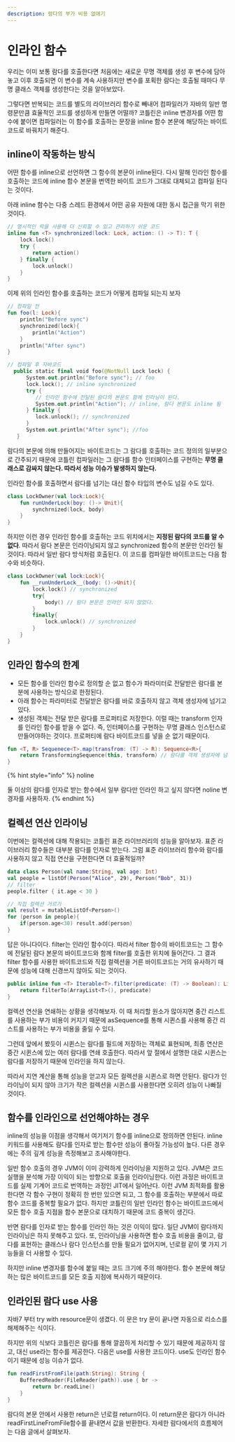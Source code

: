 ```yaml
---
description: 람다의 부가 비용 없애기
---
```


# 인라인 함수

우리는 이미 보통 람다를 호출한다면 처음에는 새로운 무명 객체를 생성 후 변수에 담아놓고 이후 호출되면 이 변수를 계속 사용하지만 변수를 포획한 람다는 호출될 때마다 무명 클래스 객체를 생성한다는 것을 알아보았다.

그렇다면 반복되는 코드를 별도의 라이브러리 함수로 빼내어 컴파일러가 자바의 일반 명령문만큼 효율적인 코드를 생성하게 만들면 어떨까? 코틀린은 inline 변경자를 어떤 함수에 붙이면 컴파일러는 이 함수를 호출하는 문장을 inline 함수 본문에 해당하는 바이트코드로 바꿔치기 해준다.



## inline이 작동하는 방식

어떤 함수를 inline으로 선언하면 그 함수의 본문이 inline된다. 다시 말해 인라인 함수를 호출하는 코드에 inline 함수 본문을 번역한 바이트 코드가 그대로 대체되고 컴파일 된다는 것이다.

아래 inline 함수는 다중 스레드 환경에서 어떤 공유 자원에 대한 동시 접근을 막기 위한 것이다.&#x20;

```kotlin
// 명시적인 락을 사용해 더 신뢰할 수 있고 관리하기 쉬운 코드
inline fun <T> synchronized(lock: Lock, action: () -> T): T {
    lock.lock()
    try {
        return action()
    } finally {
        lock.unlock()
    }
}
```

이제 위의 인라인 함수를 호출하는 코드가 어떻게 컴파일 되는지 보자

```kotlin
// 컴파일 전 
fun foo(l: Lock){
    println("Before sync")
    synchronized(lock){
        println("Action")
    }
    println("After sync")
}
```

```kotlin
// 컴파일 후 자바코드
  public static final void foo(@NotNull Lock lock) {
      System.out.println("Before sync"); // foo
      lock.lock(); // inline synchronized
      try { 
         // 인라인 함수에 전달된 람다의 본문도 함께 인라닝이 된다.
         System.out.println("Action"); // inline, 람다 본문도 inline 됨
      } finally {
         lock.unlock(); // synchronized
      }
      System.out.println("After sync"); //foo 
   }
```

람다의 본문에 의해 만들어지는 바이트코드는 그 람다를 호출하는 코드 정의의 일부분으로 간주되기 때문에 코틀린 컴파일러는 그 람다를 함수 인터페이스를 구현하는 **무명 클래스로 감싸지 않는다. 따라서 성능 이슈가 발생하지 않는다.**&#x20;

인라인 함수를 호출하면서 람다를 넘기는 대신 함수 타입의 변수도 넘길 수도 있다.&#x20;

```kotlin
class LockOwner(val lock:Lock){
    fun runUnderLock(boy: ()-> Unit){
        synchrnized(lock, body)
    }
}
```

하지만 이런 경우 인라인 함수를 호출하는 코드 위치에서는 **지정된 람다의 코드를 알 수 없다**. 따라서 람다 본문은 인라이닝되지 않고 synchronized 함수의 본문만 인라인 될 것이다. 따라서 일반 람다 방식처럼 호출된다. 이 코드를 컴파일한 바이트코드는 다음 함수와 비슷하다.&#x20;

```kotlin
class LockOwner(val lock:Lock){
    fun __runUnderLock__(body: ()->Unit){
        lock.lock() // synchronized
        try{
            body() // 람다 본문은 인라인 되지 않았다.
        }
        finally{
            lock.unlock() // synchronized
        }
    }
}
```



## 인라인 함수의 한계

* 모든 함수를 인라인 함수로 정의할 순 없고 함수가 파라미터로 전달받은 람다를 본분에 사용하는 방식으로 한정된다.
* 아래 함수는 파라미터로 전달받은 람다를 바로 호출하지 않고 객체 생성자에 넘기고 있다.
* 생성된 객체는 전달 받은 람다를 프로퍼티로 저장한다. 이럴 때는 transform 인자를 인라인 함수를 받을 수 없다. 즉, 인터페이스를 구현하는 무명 클래스 인스턴스로 만들어야하는 것이다. 프로퍼티에 람다 바이트코드를 넣을 순 없기 때문이다.&#x20;

```kotlin
fun <T, R> Sequenece<T>.map(transfrom: (T) -> R): Sequence<R>{
    return TransformingSequence(this, transform) // 람다를 객체 생성자에 넘기고 있다.
}
```

{% hint style="info" %}
noline

둘 이상의 람다를 인자로 받는 함수에서 일부 람다만 인라인 하고 싶지 않다면 noline 변경자를 사용하자.
{% endhint %}

##

## 컬렉션 연산 인라이닝

이번에는 컬렉션에 대해 작용되는 코틀린 표준 라이브러리의 성능을 알아보자. 표준 라이브러리 함수들은 대부분 람다를 인자로 받는다. 그럼 표준 라이브러리 함수와 람다를 사용하지 않고 직접 연산을 구현한다면 더 효율적일까?&#x20;

```kotlin
data class Person(val name:String, val age: Int)
val people = listOf(Person("Alice", 29), Person("Bob", 31))
// filter
people.filter { it.age < 30 }

// 직접 컬렉션 거르기
val result = mutableListOf<Person>()
for (person in people){
    if(person.age<30) result.add(person)
}
```

답은 아니다이다. filter는 인라인 함수이다. 따라서 filter 함수의 바이트코드는 그 함수에 전달된 람다 본문의 바이트코드와 함께 filter를 호출한 위치에 들어간다. 그 결과 filter 함수를 사용한 바이트코드와 직접 컬렉션을 거른 바이트코드는 거의 유사하기 때문에 성능에 대해 신경쓰지 않아도 되는 것이다.

```kotlin
public inline fun <T> Iterable<T>.filter(predicate: (T) -> Boolean): List<T> {
    return filterTo(ArrayList<T>(), predicate)
}
```



컬렉션 연산을 연쇄하는 상황을 생각해보자. 이 때 처리할 원소가 많아지면 중간 리스트를 사용하는 부가 비용이 커지기 때문에 asSequence를 통해 시퀸스를 사용해 중간 리스트를 사용하는 부가 비용을 줄일 수 있다.&#x20;

그런데 앞에서 봤듯이 시퀸스는 람다를 필드에 저장하는 객체로 표현되며, 최종 연산은 중간 시퀸스에 있는 여러 람다를 연쇄 호출한다.  따라서 앞 절에서 설명한 대로 시퀸스는 람다를 저장하기 때문에 인라인을 하지 않는다.&#x20;

따라서 지연 계산을 통해 성능을 얻고자 모든 컬렉션을 시퀸스로 하면 안된다. 람다가 인라이닝이 되지 않아 크기가 작은 컬렉션을 시퀸스를 사용한다면 오히려 성능이 나빠질 것이다.&#x20;



## 함수를 인라인으로 선언해야하는 경우

inline의 성능을 이점을 생각해서 여기저기 함수를 inline으로 정의하면 안된다. inline 키워드를 사용해도 람다를 인자로 받는 함수만 성능이 좋아질 가능성이 높다. 다른 경우에는 주의 깊게 성능을 측정해보고 조사해야한다.&#x20;

일반 함수 호출의 경우 JVM이 이미 강력하게 인라이닝을 지원하고 있다. JVM은 코드 실행을 분석해 가장 이익이 되는 방향으로 호출을 인라이닝한다. 이런 과정은 바이트코드를 실제 기계어 코드로 번역하는 과정인 JIT에서 일어난다. 이런 JVM 최적화를 활용한다면 각 함수 구현이 정확히 한 번만 있으면 되고, 그 함수를 호출하는 부분에서 따로 함수 코드를 중복할 필요가 없다. 하지만 코틀린의 일반 인라인 함수는 바이트코드에서 모든 함수 호출 지점을 함수 본문으로 대치하기 때문에 코드 중복이 생긴다.

반면 람다를 인자로 받는 함수를 인라인 하는 것은 이익이 많다. 일단 JVM이 람다까지 인라이닝은 하지 못해주고 있다. 또, 인라이닝을 사용하면 함수 호출 비용을 줄이고, 람다를 표현하는 클래스나 람다 인스턴스를 만들 필요가 없어지며, 넌로컬 같이 몇 가지 기능들을 더 사용할 수 있다.&#x20;

하지만 inline 변경자를 함수에 붙일 때는 코드 크기에 주의 해야한다. 함수 본문에 해당하는 많은 바이트코드를 모든 호출 지점에 복사하기 때문이다.&#x20;



## 인라인된 람다 use 사용&#x20;

자바7 부터 try with resource문이 생겼다. 이 문은 try 문이 끝나면 자동으로 리소스를 해제해주는 식이다.&#x20;

하지만 위의 식보다 코틀린은 람다를 통해 깔끔하게 처리할 수 있기 때문에 제공하지 않고, 대신 use라는 함수를 제공한다. 다음은 use를 사용한 코드이다. use도 인라인 함수이기 때문에 성능 이슈가 없다.&#x20;

```kotlin
fun readFirstFromFile(path:String): String {
    BufferedReader(FileReader(path)).use { br ->
        return br.readLine()
    }
}
```

람다의 본문 안에서 사용한 return은 넌로컬 return이다. 이 return문은 람다가 아니라 readFirstLineFromFile함수를 끝내면서 값을 반환한다. 자세한 람다에서의 흐름제어는 다음 글에서 살펴보자.
